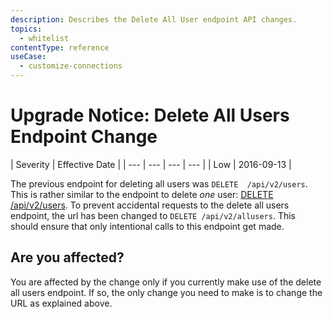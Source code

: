 ```yaml
---
description: Describes the Delete All User endpoint API changes. 
topics:
  - whitelist
contentType: reference
useCase:
  - customize-connections
---
```

# Upgrade Notice: Delete All Users Endpoint Change

| Severity | Effective Date |
| --- | --- | --- | --- |
| Low | 2016-09-13 |

The previous endpoint for deleting all users was `DELETE  /api/v2/users`. This is rather similar to the endpoint to delete _one_ user: [DELETE  /api/v2/users](/api/management/v2#!/Users/delete_users_by_id). To prevent accidental requests to the delete all users endpoint, the url has been changed to `DELETE /api/v2/allusers`. This should ensure that only intentional calls to this endpoint get made.

## Are you affected?

You are affected by the change only if you currently make use of the delete all users endpoint. If so, the only change you need to make is to change the URL as explained above.
